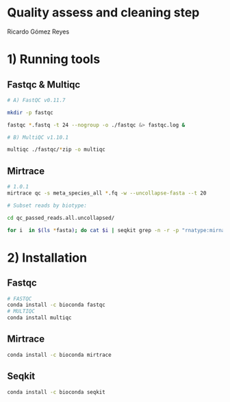 # Quality assess and cleaning step
Ricardo Gómez Reyes
# 1) Running tools
## Fastqc & Multiqc
```bash
# A) FastQC v0.11.7

mkdir -p fastqc

fastqc *.fastq -t 24 --nogroup -o ./fastqc &> fastqc.log &

# B) MultiQC v1.10.1

multiqc ./fastqc/*zip -o multiqc
```

## Mirtrace
```bash
# 1.0.1
mirtrace qc -s meta_species_all *.fq -w --uncollapse-fasta --t 20

# Subset reads by biotype:

cd qc_passed_reads.all.uncollapsed/

for i  in $(ls *fasta); do cat $i | seqkit grep -n -r -p "rnatype:mirna" -p "rnatype:unknown" >  ${i%.fasta}.subset.fasta; done
```


# 2) Installation
## Fastqc
```bash
# FASTQC
conda install -c bioconda fastqc
# MULTIQC
conda install multiqc
```

## Mirtrace
```bash
conda install -c bioconda mirtrace
```

## Seqkit
```bash
conda install -c bioconda seqkit
```